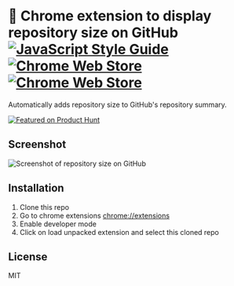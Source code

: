 # 🚀 Chrome extension to display repository size on GitHub [![JavaScript Style Guide](https://img.shields.io/badge/code%20style-standard-brightgreen.svg)](http://standardjs.com/) [![Chrome Web Store](https://img.shields.io/chrome-web-store/v/apnjnioapinblneaedefcnopcjepgkci.svg)](https://chrome.google.com/webstore/detail/github-repository-size/apnjnioapinblneaedefcnopcjepgkci) [![Chrome Web Store](https://img.shields.io/chrome-web-store/d/apnjnioapinblneaedefcnopcjepgkci.svg)](https://chrome.google.com/webstore/detail/github-repository-size/apnjnioapinblneaedefcnopcjepgkci)

Automatically adds repository size to GitHub's repository summary.

[![Featured on Product Hunt](./product-hunt.png)](https://www.producthunt.com/tech/github-repository-size)

## Screenshot

![Screenshot of repository size on GitHub](https://raw.githubusercontent.com/harshjv/github-repo-size/master/screenshot.png)

## Installation

1. Clone this repo
2. Go to chrome extensions [chrome://extensions](chrome://extensions)
3. Enable developer mode
4. Click on load unpacked extension and select this cloned repo

## License

MIT
